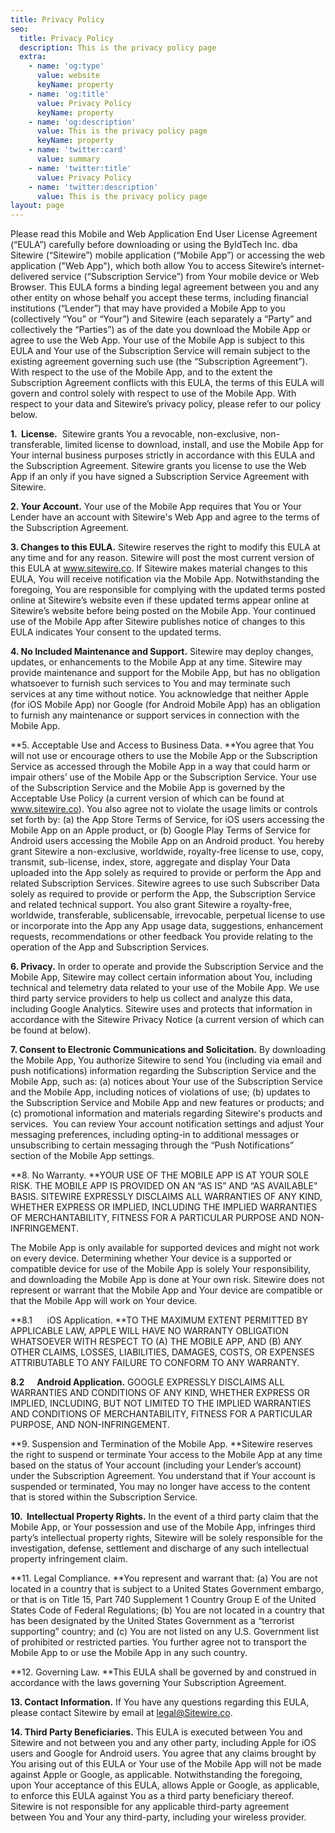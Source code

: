 ```yaml
---
title: Privacy Policy
seo:
  title: Privacy Policy
  description: This is the privacy policy page
  extra:
    - name: 'og:type'
      value: website
      keyName: property
    - name: 'og:title'
      value: Privacy Policy
      keyName: property
    - name: 'og:description'
      value: This is the privacy policy page
      keyName: property
    - name: 'twitter:card'
      value: summary
    - name: 'twitter:title'
      value: Privacy Policy
    - name: 'twitter:description'
      value: This is the privacy policy page
layout: page
---
```

Please read this Mobile and Web Application End User License Agreement (“EULA”) carefully before downloading or using the ByldTech Inc. dba Sitewire (“Sitewire”) mobile application (“Mobile App”) or accessing the web application ("Web App"), which both allow You to access Sitewire’s internet-delivered service (“Subscription Service”) from Your mobile device or Web Browser. This EULA forms a binding legal agreement between you and any other entity on whose behalf you accept these terms, including financial institutions (“Lender”) that may have provided a Mobile App to you (collectively “You” or “Your”) and Sitewire (each separately a “Party” and collectively the “Parties”) as of the date you download the Mobile App or agree to use the Web App. Your use of the Mobile App is subject to this EULA and Your use of the Subscription Service will remain subject to the existing agreement governing such use (the “Subscription Agreement”). With respect to the use of the Mobile App, and to the extent the Subscription Agreement conflicts with this EULA, the terms of this EULA will govern and control solely with respect to use of the Mobile App. With respect to your data and Sitewire’s privacy policy, please refer to our policy below.

**1.  License.**  Sitewire grants You a revocable, non-exclusive, non-transferable, limited license to download, install, and use the Mobile App for Your internal business purposes strictly in accordance with this EULA and the Subscription Agreement. Sitewire grants you license to use the Web App if an only if you have signed a Subscription Service Agreement with Sitewire.

**2. Your Account.** Your use of the Mobile App requires that You or Your Lender have an account with Sitewire's Web App and agree to the terms of the Subscription Agreement.

**3. Changes to this EULA.** Sitewire reserves the right to modify this EULA at any time and for any reason. Sitewire will post the most current version of this EULA at www.sitewire.co. If Sitewire makes material changes to this EULA, You will receive notification via the Mobile App. Notwithstanding the foregoing, You are responsible for complying with the updated terms posted online at Sitewire’s website even if these updated terms appear online at Sitewire’s website before being posted on the Mobile App. Your continued use of the Mobile App after Sitewire publishes notice of changes to this EULA indicates Your consent to the updated terms.

**4. No Included Maintenance and Support.** Sitewire may deploy changes, updates, or enhancements to the Mobile App at any time. Sitewire may provide maintenance and support for the Mobile App, but has no obligation whatsoever to furnish such services to You and may terminate such services at any time without notice. You acknowledge that neither Apple (for iOS Mobile App) nor Google (for Android Mobile App) has an obligation to furnish any maintenance or support services in connection with the Mobile App.

**5. Acceptable Use and Access to Business Data. **You agree that You will not use or encourage others to use the Mobile App or the Subscription Service as accessed through the Mobile App in a way that could harm or impair others’ use of the Mobile App or the Subscription Service. Your use of the Subscription Service and the Mobile App is governed by the Acceptable Use Policy (a current version of which can be found at www.sitewire.co). You also agree not to violate the usage limits or controls set forth by: (a) the App Store Terms of Service, for iOS users accessing the Mobile App on an Apple product, or (b) Google Play Terms of Service for Android users accessing the Mobile App on an Android product. You hereby grant Sitewire a non-exclusive, worldwide, royalty-free license to use, copy, transmit, sub-license, index, store, aggregate and display Your Data uploaded into the App solely as required to provide or perform the App and related Subscription Services. Sitewire agrees to use such Subscriber Data solely as required to provide or perform the App, the Subscription Service and related technical support. You also grant Sitewire a royalty-free, worldwide, transferable, sublicensable, irrevocable, perpetual license to use or incorporate into the App any App usage data, suggestions, enhancement requests, recommendations or other feedback You provide relating to the operation of the App and Subscription Services.

**6. Privacy.** In order to operate and provide the Subscription Service and the Mobile App, Sitewire may collect certain information about You, including technical and telemetry data related to your use of the Mobile App. We use third party service providers to help us collect and analyze this data, including Google Analytics. Sitewire uses and protects that information in accordance with the Sitewire Privacy Notice (a current version of which can be found at below).

**7. Consent to Electronic Communications and Solicitation.** By downloading the Mobile App, You authorize Sitewire to send You (including via email and push notifications) information regarding the Subscription Service and the Mobile App, such as: (a) notices about Your use of the Subscription Service and the Mobile App, including notices of violations of use; (b) updates to the Subscription Service and Mobile App and new features or products; and (c) promotional information and materials regarding Sitewire's products and services.  You can review Your account notification settings and adjust Your messaging preferences, including opting-in to additional messages or unsubscribing to certain messaging through the “Push Notifications” section of the Mobile App settings.

**8. No Warranty. **YOUR USE OF THE MOBILE APP IS AT YOUR SOLE RISK. THE MOBILE APP IS PROVIDED ON AN “AS IS” AND “AS AVAILABLE” BASIS. SITEWIRE EXPRESSLY DISCLAIMS ALL WARRANTIES OF ANY KIND, WHETHER EXPRESS OR IMPLIED, INCLUDING THE IMPLIED WARRANTIES OF MERCHANTABILITY, FITNESS FOR A PARTICULAR PURPOSE AND NON-INFRINGEMENT.

The Mobile App is only available for supported devices and might not work on every device. Determining whether Your device is a supported or compatible device for use of the Mobile App is solely Your responsibility, and downloading the Mobile App is done at Your own risk. Sitewire does not represent or warrant that the Mobile App and Your device are compatible or that the Mobile App will work on Your device.

**8.1      iOS Application. **TO THE MAXIMUM EXTENT PERMITTED BY APPLICABLE LAW, APPLE WILL HAVE NO WARRANTY OBLIGATION WHATSOEVER WITH RESPECT TO (A) THE MOBILE APP, AND (B) ANY OTHER CLAIMS, LOSSES, LIABILITIES, DAMAGES, COSTS, OR EXPENSES ATTRIBUTABLE TO ANY FAILURE TO CONFORM TO ANY WARRANTY.  

**8.2      Android Application.** GOOGLE EXPRESSLY DISCLAIMS ALL WARRANTIES AND CONDITIONS OF ANY KIND, WHETHER EXPRESS OR IMPLIED, INCLUDING, BUT NOT LIMITED TO THE IMPLIED WARRANTIES AND CONDITIONS OF MERCHANTABILITY, FITNESS FOR A PARTICULAR PURPOSE, AND NON-INFRINGEMENT.

**9. Suspension and Termination of the Mobile App. **Sitewire reserves the right to suspend or terminate Your access to the Mobile App at any time based on the status of Your account (including your Lender’s account) under the Subscription Agreement. You understand that if Your account is suspended or terminated, You may no longer have access to the content that is stored within the Subscription Service.

**10.  Intellectual Property Rights.** In the event of a third party claim that the Mobile App, or Your possession and use of the Mobile App, infringes third party’s intellectual property rights, Sitewire will be solely responsible for the investigation, defense, settlement and discharge of any such intellectual property infringement claim.

**11. Legal Compliance. **You represent and warrant that: (a) You are not located in a country that is subject to a United States Government embargo, or that is on Title 15, Part 740 Supplement 1 Country Group E of the United States Code of Federal Regulations; (b) You are not located in a country that has been designated by the United States Government as a “terrorist supporting” country; and (c) You are not listed on any U.S. Government list of prohibited or restricted parties. You further agree not to transport the Mobile App to or use the Mobile App in any such country.

**12. Governing Law. **This EULA shall be governed by and construed in accordance with the laws governing Your Subscription Agreement.

**13. Contact Information.** If You have any questions regarding this EULA, please contact Sitewire by email at legal@Sitewire.co.

**14. Third Party Beneficiaries.** This EULA is executed between You and Sitewire and not between you and any other party, including Apple for iOS users and Google for Android users. You agree that any claims brought by You arising out of this EULA or Your use of the Mobile App will not be made against Apple or Google, as applicable. Notwithstanding the foregoing, upon Your acceptance of this EULA, allows Apple or Google, as applicable, to enforce this EULA against You as a third party beneficiary thereof. Sitewire is not responsible for any applicable third-party agreement between You and Your any third-party, including your wireless provider.
